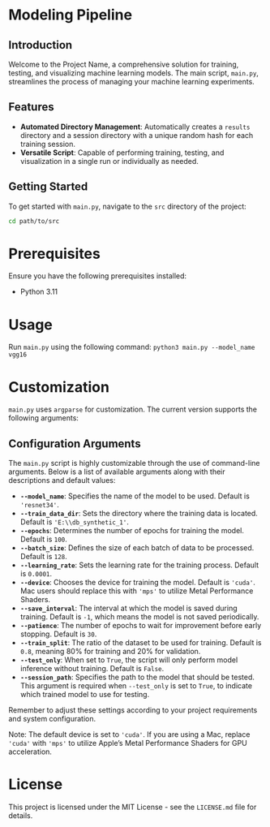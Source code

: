 # Modeling Pipeline

## Introduction
Welcome to the Project Name, a comprehensive solution for training, testing, and visualizing machine learning models. The main script, `main.py`, streamlines the process of managing your machine learning experiments.

## Features
- **Automated Directory Management**: Automatically creates a `results` directory and a session directory with a unique random hash for each training session.
- **Versatile Script**: Capable of performing training, testing, and visualization in a single run or individually as needed.

## Getting Started
To get started with `main.py`, navigate to the `src` directory of the project:

```bash
cd path/to/src
```

# Prerequisites
Ensure you have the following prerequisites installed:
- Python 3.11

# Usage
Run `main.py` using the following command:
`python3 main.py --model_name vgg16`

# Customization
`main.py` uses `argparse` for customization. The current version supports the following arguments:

## Configuration Arguments
The `main.py` script is highly customizable through the use of command-line arguments. Below is a list of available arguments along with their descriptions and default values:
- **`--model_name`**: Specifies the name of the model to be used. Default is `'resnet34'`.
- **`--train_data_dir`**: Sets the directory where the training data is located. Default is `'E:\\db_synthetic_1'`.
- **`--epochs`**: Determines the number of epochs for training the model. Default is `100`.
- **`--batch_size`**: Defines the size of each batch of data to be processed. Default is `128`.
- **`--learning_rate`**: Sets the learning rate for the training process. Default is `0.0001`.
- **`--device`**: Chooses the device for training the model. Default is `'cuda'`. Mac users should replace this with `'mps'` to utilize Metal Performance Shaders.
- **`--save_interval`**: The interval at which the model is saved during training. Default is `-1`, which means the model is not saved periodically.
- **`--patience`**: The number of epochs to wait for improvement before early stopping. Default is `30`.
- **`--train_split`**: The ratio of the dataset to be used for training. Default is `0.8`, meaning 80% for training and 20% for validation.
- **`--test_only`**: When set to `True`, the script will only perform model inference without training. Default is `False`.
- **`--session_path`**: Specifies the path to the model that should be tested. This argument is required when `--test_only` is set to `True`, to indicate which trained model to use for testing.

Remember to adjust these settings according to your project requirements and system configuration.


Note: The default device is set to `'cuda'`. If you are using a Mac, replace `'cuda'` with `'mps'` to utilize Apple’s Metal Performance Shaders for GPU acceleration.
 
# License
This project is licensed under the MIT License - see the `LICENSE.md` file for details.
